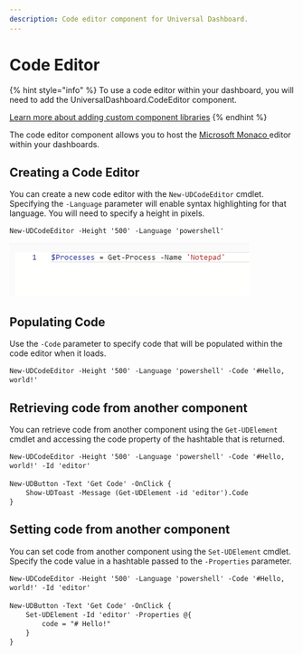 ```yaml
---
description: Code editor component for Universal Dashboard.
---
```


# Code Editor

{% hint style="info" %}
To use a code editor within your dashboard, you will need to add the UniversalDashboard.CodeEditor component. 

[Learn more about adding custom component libraries](../../dashboards/#adding-custom-component-libraries)
{% endhint %}

The code editor component allows you to host the [Microsoft Monaco ](https://microsoft.github.io/monaco-editor/)editor within your dashboards. 

## Creating a Code Editor

You can create a new code editor with the `New-UDCodeEditor` cmdlet. Specifying the `-Language` parameter will enable syntax highlighting for that language. You will need to specify a height in pixels. 

```text
New-UDCodeEditor -Height '500' -Language 'powershell'
```

![](../../../.gitbook/assets/image%20%28181%29.png)

## Populating Code

Use the `-Code` parameter to specify code that will be populated within the code editor when it loads. 

```text
New-UDCodeEditor -Height '500' -Language 'powershell' -Code '#Hello, world!'
```

## Retrieving code from another component

You can retrieve code from another component using the `Get-UDElement` cmdlet and accessing the code property of the hashtable that is returned. 

```text
New-UDCodeEditor -Height '500' -Language 'powershell' -Code '#Hello, world!' -Id 'editor'

New-UDButton -Text 'Get Code' -OnClick {
    Show-UDToast -Message (Get-UDElement -id 'editor').Code
} 
```

## Setting code from another component

You can set code from another component using the `Set-UDElement` cmdlet. Specify the code value in a hashtable passed to the `-Properties` parameter. 

```text
New-UDCodeEditor -Height '500' -Language 'powershell' -Code '#Hello, world!' -Id 'editor'

New-UDButton -Text 'Get Code' -OnClick {
    Set-UDElement -Id 'editor' -Properties @{
        code = "# Hello!"
    }
} 
```

